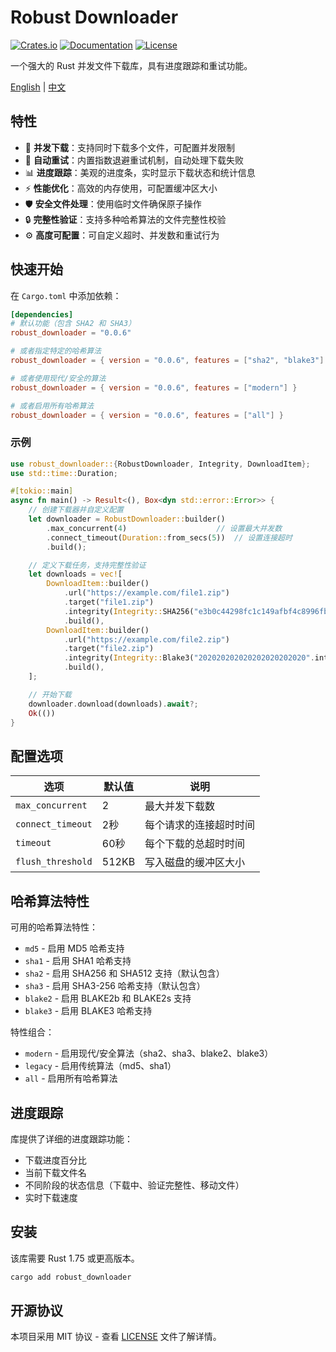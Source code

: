# Robust Downloader

[![Crates.io](https://img.shields.io/crates/v/robust_downloader.svg)](https://crates.io/crates/robust_downloader)
[![Documentation](https://docs.rs/robust_downloader/badge.svg)](https://docs.rs/robust_downloader)
[![License](https://img.shields.io/crates/l/robust_downloader.svg)](LICENSE)

一个强大的 Rust 并发文件下载库，具有进度跟踪和重试功能。

[English](README.md) | [中文](README-zh_CN.md)

## 特性

- 🚀 **并发下载**：支持同时下载多个文件，可配置并发限制
- 🔄 **自动重试**：内置指数退避重试机制，自动处理下载失败
- 📊 **进度跟踪**：美观的进度条，实时显示下载状态和统计信息
- ⚡ **性能优化**：高效的内存使用，可配置缓冲区大小
- 🛡️ **安全文件处理**：使用临时文件确保原子操作
- 🔒 **完整性验证**：支持多种哈希算法的文件完整性校验
- ⚙️ **高度可配置**：可自定义超时、并发数和重试行为

## 快速开始

在 `Cargo.toml` 中添加依赖：

```toml
[dependencies]
# 默认功能（包含 SHA2 和 SHA3）
robust_downloader = "0.0.6"

# 或者指定特定的哈希算法
robust_downloader = { version = "0.0.6", features = ["sha2", "blake3"] }

# 或者使用现代/安全的算法
robust_downloader = { version = "0.0.6", features = ["modern"] }

# 或者启用所有哈希算法
robust_downloader = { version = "0.0.6", features = ["all"] }
```

### 示例

```rust
use robust_downloader::{RobustDownloader, Integrity, DownloadItem};
use std::time::Duration;

#[tokio::main]
async fn main() -> Result<(), Box<dyn std::error::Error>> {
    // 创建下载器并自定义配置
    let downloader = RobustDownloader::builder()
        .max_concurrent(4)                    // 设置最大并发数
        .connect_timeout(Duration::from_secs(5))  // 设置连接超时
        .build();

    // 定义下载任务，支持完整性验证
    let downloads = vec![
        DownloadItem::builder()
            .url("https://example.com/file1.zip")
            .target("file1.zip")
            .integrity(Integrity::SHA256("e3b0c44298fc1c149afbf4c8996fb92427ae41e4649b934ca495991b7852b855".into()))
            .build(),
        DownloadItem::builder()
            .url("https://example.com/file2.zip")
            .target("file2.zip")
            .integrity(Integrity::Blake3("202020202020202020202020".into()))
            .build(),
    ];

    // 开始下载
    downloader.download(downloads).await?;
    Ok(())
}
```

## 配置选项

| 选项 | 默认值 | 说明 |
|------|--------|------|
| `max_concurrent` | 2 | 最大并发下载数 |
| `connect_timeout` | 2秒 | 每个请求的连接超时时间 |
| `timeout` | 60秒 | 每个下载的总超时时间 |
| `flush_threshold` | 512KB | 写入磁盘的缓冲区大小 |

## 哈希算法特性

可用的哈希算法特性：
- `md5` - 启用 MD5 哈希支持
- `sha1` - 启用 SHA1 哈希支持
- `sha2` - 启用 SHA256 和 SHA512 支持（默认包含）
- `sha3` - 启用 SHA3-256 哈希支持（默认包含）
- `blake2` - 启用 BLAKE2b 和 BLAKE2s 支持
- `blake3` - 启用 BLAKE3 哈希支持

特性组合：
- `modern` - 启用现代/安全算法（sha2、sha3、blake2、blake3）
- `legacy` - 启用传统算法（md5、sha1）
- `all` - 启用所有哈希算法

## 进度跟踪

库提供了详细的进度跟踪功能：
- 下载进度百分比
- 当前下载文件名
- 不同阶段的状态信息（下载中、验证完整性、移动文件）
- 实时下载速度

## 安装

该库需要 Rust 1.75 或更高版本。

```bash
cargo add robust_downloader
```

## 开源协议

本项目采用 MIT 协议 - 查看 [LICENSE](LICENSE) 文件了解详情。 
